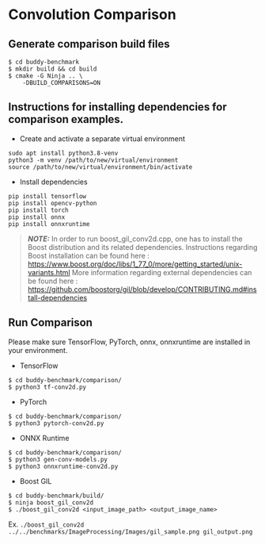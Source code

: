 # Convolution Comparison

## Generate comparison build files

```
$ cd buddy-benchmark
$ mkdir build && cd build
$ cmake -G Ninja .. \
    -DBUILD_COMPARISONS=ON 
```

## Instructions for installing dependencies for comparison examples. 

 - Create and activate a separate virtual environment 

```
sudo apt install python3.8-venv
python3 -m venv /path/to/new/virtual/environment
source /path/to/new/virtual/environment/bin/activate
```

 - Install dependencies

```
pip install tensorflow
pip install opencv-python
pip install torch
pip install onnx
pip install onnxruntime
```

> **_NOTE:_**  In order to run boost_gil_conv2d.cpp, one has to install the Boost distribution and 
> its related dependencies. Instructions regarding Boost installation can be found here : https://www.boost.org/doc/libs/1_77_0/more/getting_started/unix-variants.html
> More information regarding external dependencies can be found here : https://github.com/boostorg/gil/blob/develop/CONTRIBUTING.md#install-dependencies

## Run Comparison

Please make sure TensorFlow, PyTorch, onnx, onnxruntime are installed in your environment.

- TensorFlow

```
$ cd buddy-benchmark/comparison/
$ python3 tf-conv2d.py
```

- PyTorch

```
$ cd buddy-benchmark/comparison/
$ python3 pytorch-conv2d.py
```

- ONNX Runtime

```
$ cd buddy-benchmark/comparison/
$ python3 gen-conv-models.py
$ python3 onnxruntime-conv2d.py
```

- Boost GIL

```
$ cd buddy-benchmark/build/
$ ninja boost_gil_conv2d
$ ./boost_gil_conv2d <input_image_path> <output_image_name>
```

Ex. `./boost_gil_conv2d ../../benchmarks/ImageProcessing/Images/gil_sample.png gil_output.png`
